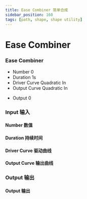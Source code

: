 ```yaml
---
title: Ease Combiner 简单合成
sidebar_position: 160
tags: [path, shape, shape utility]
---
```


# Ease Combiner

<div className="patch-container">
    <div className="patch processor">
        <h3>Ease Combiner</h3>
        <ul className="inputs">
            <li>Number <span>0</span></li>
            <li>Duration <span>1s</span></li>
            <li>Driver Curve <span>Quadratic In</span></li>
            <li>Output Curve <span>Quadratic In</span></li>
        </ul>
        <ul className="outputs">
            <li>Output <span>0</span></li>
        </ul>
    </div>
</div>

<div className="port-descriptions">
<div className="inputs">

### Input 输入

#### Number 数值

#### Duration 持续时间

#### Driver Curve 驱动曲线

#### Output Curve 输出曲线


</div>
<div className="outputs">

### Output 输出

#### Output 输出


</div>
</div>
